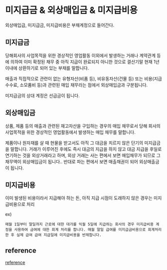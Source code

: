 # 미지급금 & 외상매입금 & 미지급비용

외상매입급, 미지급금, 미지급비용은 부채계정으로 들어간다.


## 미지급금

당해회사의 사업목적을 위한 경상적인 영업활동 이외에서 발생하는 거래나 계약관계 등에 의하여 이미 확정된 채무 중 아직 지급이 완료되지 아니한 것으로 결산기말 현재 1년 이내에 상환하기로 되어 있는 부채를 말합니다.

매출과 직접적으로 관련이 없는 유형자산(비품 등), 비유동자산(건물 등) 또는 비용(지급수수료, 소모품비 등)과 관련된 매입 채무라는 점에서 외상매입금과 구분됩니다.

미지급금의 상대 계정은 선급금이 됩니다.

## 외상매입금

상품, 제품 등의 매출과 관련된 재고자산을 구입하는 경우의 매입 채무로서 당해 회사의 사업목적을 위한 경상적인 영업활동에서 발생하는 매입 채무를 말합니다.


제품이나 원자재를 살 때 현물을 받고서도 아직 그 대금을 치르지 않은 단기의 미지급금을 말합니다. 거래가 이루어진 후에도 즉시 대금의 지급을 하지 않고 대금 지급을 후일로 연기하는 것을 외상거래라고 하며, 외상 거래는 사는 편에서 보면 매입채무가 되므로 그 채무액이 외상매입금이 됩니다.. 반대로 파는 편에서 보면 매출채권이 되어 외상매출금이 됩니다.

## 미지급비용

이미 발생된 비용이라서 지급해야 하는 돈, 아직 지급 시점이 도래하지 않은 경우는 미지급비용으로 처리


ex)
  
    매월 1일부터 말일까지 근로에 대한 대가를 익월 5일에 지급하는 회사의 경우 미지급비용 계정을 사용하여 금여에 대한 회계 처리를 합니다. 매월 말일 급여를 미지급금비용으로 회계처리한 후 실제 급여 급여 지급일에 미지급비용을 반제합니다.



## reference
[reference](https://www.sepoasoft.co.kr/?p=7129&https://www.sepoasoft.co.kr/?page_id=49&gclid=EAIaIQobChMIrcjZk_Xi_wIVq9hMAh0_MAI_EAAYASAAEgJ-QfD_BwE)
